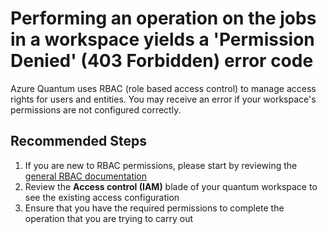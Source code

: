<properties
	pageTitle="Permission denied Creating, Reading, or Cancelling jobs"
	description="When you attempt to perform an operation on the jobs in a workspace but you receive a permission denied (403 Forbidden) error"
	infoBubbleText="Permission Denied Error"
	service="microsoft.quantum"
	resource="workspaces"
	ms.author="mblouin"
	displayOrder="1"
	articleId="quantum-permissions-dataplane"
	diagnosticScenario=""
	selfHelpType=""
	supportTopicIds="32740182,32740191,32740185,32740178"
	resourceTags=""
	productPesIds="17040"
	cloudEnvironments="public"
	ownershipId="Azure_Quantum"
/>

# Performing an operation on the jobs in a workspace yields a 'Permission Denied' (403 Forbidden) error code

Azure Quantum uses RBAC (role based access control) to manage access rights for users and entities. You may receive an error if your workspace's permissions are not configured correctly.

## **Recommended Steps**

1. If you are new to RBAC permissions, please start by reviewing the [general RBAC documentation](https://docs.microsoft.com/azure/role-based-access-control/)
2. Review the **Access control (IAM)** blade of your quantum workspace to see the existing access configuration
3. Ensure that you have the required permissions to complete the operation that you are trying to carry out
